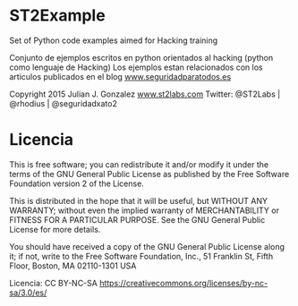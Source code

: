 # ST2Example
Set of Python code examples aimed for Hacking training 

Conjunto de ejemplos escritos en python orientados al hacking (python como lenguaje de Hacking)
Los ejemplos estan relacionados con los articulos publicados en el blog www.seguridadparatodos.es


Copyright 2015 Julian J. Gonzalez
www.st2labs.com 
Twitter: @ST2Labs | @rhodius | @seguridadxato2

# Licencia

This is free software; you can redistribute it and/or modify
it under the terms of the GNU General Public License as published by
the Free Software Foundation version 2 of the License.

This is distributed in the hope that it will be useful,
but WITHOUT ANY WARRANTY; without even the implied warranty of
MERCHANTABILITY or FITNESS FOR A PARTICULAR PURPOSE.  See the
GNU General Public License for more details.

You should have received a copy of the GNU General Public License
along it; if not, write to the Free Software
Foundation, Inc., 51 Franklin St, Fifth Floor, Boston, MA  02110-1301  USA

Licencia: CC BY-NC-SA
https://creativecommons.org/licenses/by-nc-sa/3.0/es/

